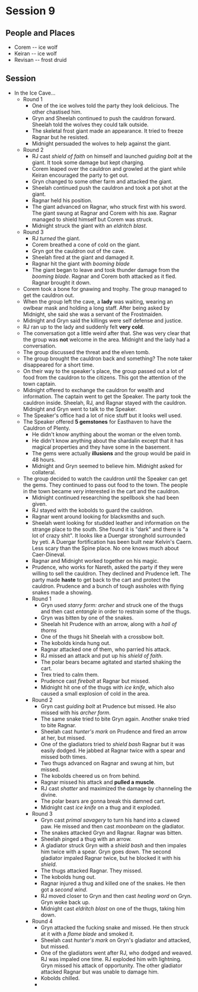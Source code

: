 # Session 9
## People and Places
* Corem -- ice wolf
* Keiran -- ice wolf
* Revisan -- frost druid
## Session
* In the Ice Cave...
	* Round 1
		* One of the ice wolves told the party they look delicious. The other chastised him.
		* Gryn and Sheelah continued to push the cauldron forward. Sheelah told the wolves they could talk outside.
		* The skeletal frost giant made an appearance. It tried to freeze Ragnar but he resisted.
		* Midnight persuaded the wolves to help against the giant.
	* Round 2
		* RJ cast _shield of faith_ on himself and launched _guiding bolt_ at the giant. It took some damage but kept charging.
		* Corem leaped over the cauldron and growled at the giant while Keiran encouraged the party to get out.
		* Gryn changed to some other farm and attacked the giant.
		* Sheelah continued push the cauldron and took a pot shot at the giant.
		* Ragnar held his position.
		* The giant advanced on Ragnar, who struck first with his sword. The giant swung at Ragnar and Corem with his axe. Ragnar managed to shield himself but Corem was struck.
		* Midnight struck the giant with an _eldritch blast_.
	* Round 3
		* RJ _turned_ the giant.
		* Corem breathed a cone of cold on the giant.
		* Gryn got the cauldron out of the cave.
		* Sheelah fired at the giant and damaged it.
		* Ragnar hit the giant with _booming blade_
		* The giant began to leave and took thunder damage from the _booming blade_. Ragnar and Corem both attacked as it fled. Ragnar brought it down.
	* Corem took a bone for gnawing and trophy. The group managed to get the cauldron out.
	* When the group left the cave, a **lady** was waiting, wearing an owlbear mask and holding a long staff. After being asked by Midnight, she said she was a servant of the Frostmaiden.
	* Midnight and Gryn said the killings were self defense and justice.
	* RJ ran up to the lady and suddenly felt **very cold**.
	* The conversation got a little weird after that. She was very clear that the group was **not** welcome in the area. Midnight and the lady had a conversation.
	* The group discussed the threat and the elven tomb.
	* The group brought the cauldron back and something? The note taker disappeared for a short time.
	* On their way to the speaker's place, the group passed out a lot of food from the cauldron to the citizens. This got the attention of the town captain.
	* Midnight offered to exchange the cauldron for wealth and information. The captain went to get the Speaker. The party took the cauldron inside. Sheelah, RJ, and Ragnar stayed with the cauldron. Midnight and Gryn went to talk to the Speaker.
	* The Speaker's office had a lot of nice stuff but it looks well used.
	* The Speaker offered **5 gemstones** for Easthaven to have the Cauldron of Plenty.
		* He didn't know anything about the woman or the elven tomb.
		* He didn't know anything about the shardalin except that it has magical properties and they have some in the basement.
		* The gems were actually **illusions** and the group would be paid in 48 hours.
		* Midnight and Gryn seemed to believe him. Midnight asked for collateral.
	* The group decided to watch the cauldron until the Speaker can get the gems. They continued to pass out food to the town. The people in the town became _very_ interested in the cart and the cauldron.
		* Midnight continued researching the spellbook she had been given.
		* RJ stayed with the kobolds to guard the cauldron.
		* Ragnar went around looking for blacksmiths and such.
		* Sheelah went looking for studded leather and information on the strange place to the south. She found it is "dark" and there is "a lot of crazy shit". It looks like a Duergar stronghold surrounded by yeti. A Duergar fortification has been built near Kelvin's Caern. Less scary than the Spine place. No one knows much about Caer-Dineval.
		* Ragnar and Midnight worked together on his magic.
		* Prudence, who works for Nareth, asked the party if they were willing to sell the cauldron. They declined and Prudence left. The party made **haste** to get back to the cart and protect the cauldron. Prudence and a bunch of tough assholes with flying snakes made a showing.
		* Round 1
			* Gryn used _starry form: archer_ and struck one of the thugs and then cast _entangle_ in order to restrain some of the thugs.
			* Gryn was bitten by one of the snakes.
			* Sheelah hit Prudence with an arrow, along with a _hail of thorns_
			* One of the thugs hit Sheelah with a crossbow bolt.
			* The kobolds kinda hung out.
			* Ragnar attacked one of them, who parried his attack.
			* RJ missed an attack and put up his _shield of faith_.
			* The polar bears became agitated and started shaking the cart.
			* Trex tried to calm them.
			* Prudence cast _firebolt_ at Ragnar but missed.
			* Midnight hit one of the thugs with _ice knife_, which also caused a small explosion of cold in the area.
		* Round 2
			* Gryn cast _guiding bolt_ at Prudence but missed. He also missed with his _archer form_.
			* The same snake tried to bite Gryn again. Another snake tried to bite Ragnar.
			* Sheelah cast _hunter's mark_ on Prudence and fired an arrow at her, but missed.
			* One of the gladiators tried to _shield bash_ Ragnar but it was easily dodged. He jabbed at Ragnar twice with a spear and missed both times.
			* Two thugs advanced on Ragnar and swung at him, but missed.
			* The kobolds cheered us on from behind.
			* Ragnar missed his attack and **pulled a muscle**.
			* RJ cast _shatter_ and maximized the damage by channeling the divine.
			* The polar bears are gonna break this damned cart.
			* Midnight cast _ice knife_ on a thug and it exploded.
		* Round 3
			* Gryn cast _primal savagery_ to turn his hand into a clawed paw. He missed and then cast _moonbeam_ on the gladiator.
			* The snakes attacked Gryn and Ragnar. Ragnar was bitten.
			* Sheelah pinged a thug with an arrow.
			* A gladiator struck Gryn with a _shield bash_ and then impales him twice with a spear. Gryn goes down. The second gladiator impaled Ragnar twice, but he blocked it with his _shield_.
			* The thugs attacked Ragnar. They missed.
			* The kobolds hung out.
			* Ragnar injured a thug and killed one of the snakes. He then got a _second wind_.
			* RJ moved closer to Gryn and then cast _healing word_ on Gryn. Gryn woke back up.
			* Midnight cast _eldritch blast_ on one of the thugs, taking him down.
		* Round 4
			* Gryn attacked the fucking snake and missed. He then struck at it with a _flame blade_ and smoked it.
			* Sheelah cast _hunter's mark_ on Gryn's gladiator and attacked, but missed.
			* One of the gladiators went after RJ, who dodged and weaved. RJ was impaled one time. RJ exploded him with lightning. Gryn missed his attack of opportunity. The other gladiator attacked Ragnar but was unable to damage him.
			* Kobolds chilled.
			* 
<!--stackedit_data:
eyJoaXN0b3J5IjpbMzU4ODc4NDcyLDE3MDYyODQxNDMsMTE5Mz
g3MzA1Nyw0MzQ1MTQxNTksLTEzODk4NzU4MDksLTIwMjIwNDI4
NTEsLTE5NDM2NDg3NDgsLTYwNzI1MjQwNCwtNDEyNTg0MzIyLD
EyNDMzNDY0MjksLTE3NDQyNTg0NjAsLTE5OTY5MDE5ODcsNTMy
NzAzMDUzLC0xOTc5ODc5NTQ3LC04MTE1MzUzOSwtMTUxMzE3OT
g3MywtMTEyNDYzOTAxNV19
-->